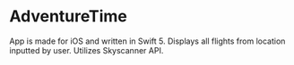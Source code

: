 # AdventureTime
App is made for iOS and written in Swift 5. Displays all flights from location inputted by user. Utilizes Skyscanner API.
